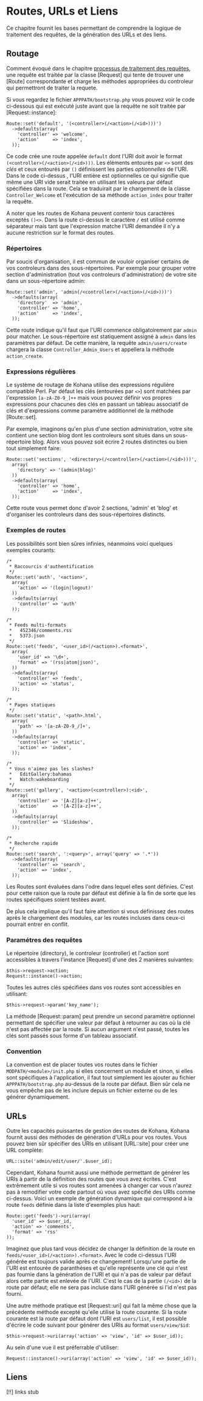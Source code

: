 # Routes, URLs et Liens

Ce chapitre fournit les bases permettant de comprendre la logique de traitement des requêtes, de la génération des URLs et des liens.

## Routage

Comment évoqué dans le chapitre [processus de traitement des requêtes](about.flow), une requête est traitée par la classe [Request] qui tente de trouver une [Route] correspondante et charge les méthodes appropriées du controleur qui permettront de traiter la requete.

Si vous regardez le fichier `APPPATH/bootstrap.php` vous pouvez voir le code ci-dessous qui est exécuté juste avant que la requête ne soit traitée par [Request::instance]:

    Route::set('default', '(<controller>(/<action>(/<id>)))')
      ->defaults(array(
        'controller' => 'welcome',
        'action'     => 'index',
      ));

Ce code crée une route appelée `default` dont l'URI doit avoir le format `(<controller>(/<action>(/<id>)))`. Les éléments entourés par `<>` sont des *clés* et ceux entourés par `()` définissent les parties *optionnelles* de l'URI. Dans le code ci-dessus , l'URI entière est optionnelles ce qui signifie que même une URI vide serait traitée en utilisant les valeurs par défaut spécifiées dans la route. Cela se traduirait par le chargement de la classe `Controller_Welcome` et l'exécution de sa méthode `action_index` pour traiter la requête.

A noter que les routes de Kohana peuvent contenir tous caractères exceptés `()<>`. Dans la route ci-dessus le caractère `/` est utilisé comme séparateur mais tant que l'expression matche l'URI demandée il n'y a aucune restriction sur le format des routes.

### Répertoires

Par soucis d'organisation, il est commun de vouloir organiser certains de vos controleurs dans des sous-répertoires. Par exemple pour grouper votre section d'administration (tout vos controleurs d'administration) de votre site dans un sous-répertoire admin:

    Route::set('admin', 'admin(/<controller>(/<action>(/<id>)))')
      ->defaults(array(
        'directory'  => 'admin',
        'controller' => 'home',
        'action'     => 'index',
      ));

Cette route indique qu'il faut que l'URI commence obligatoirement par `admin` pour matcher. Le sous-répertoire est statiquement assigné à `admin` dans les paramètres par défaut. De cette manière, la requête `admin/users/create` chargera la classe `Controller_Admin_Users` et appellera la méthode `action_create`.

### Expressions régulières

Le système de routage de Kohana utilise des expressions régulière compatible Perl. Par défaut les clés (entourées par `<>`) sont matchées par l'expression `[a-zA-Z0-9_]++` mais vous pouvez définir vos propres expressions pour chacunes des clés en passant un tableau associatif de clés et d'expressions comme paramètre additionnel de la méthode [Route::set]. 

Par exemple, imaginons qu'en plus d'une section administration, votre site contient une section blog dont les controleurs sont situés dans un sous-répertoire blog. Alors vous pouvez soit écrire 2 routes distinctes ou bien tout simplement faire:

    Route::set('sections', '<directory>(/<controller>(/<action>(/<id>)))',
      array(
        'directory' => '(admin|blog)'
      ))
      ->defaults(array(
        'controller' => 'home',
        'action'     => 'index',
      ));
      
Cette route vous permet donc d'avoir 2 sections, 'admin' et 'blog' et d'organiser les controleurs dans des sous-répertoires distincts.

### Exemples de routes

Les possibilités sont bien sûres infinies, néanmoins voici quelques exemples courants:

    /*
     * Raccourcis d'authentification
     */
    Route::set('auth', '<action>',
      array(
        'action' => '(login|logout)'
      ))
      ->defaults(array(
        'controller' => 'auth'
      ));
      
    /*
     * Feeds multi-formats
     *   452346/comments.rss
     *   5373.json
     */
    Route::set('feeds', '<user_id>(/<action>).<format>',
      array(
        'user_id' => '\d+',
        'format' => '(rss|atom|json)',
      ))
      ->defaults(array(
        'controller' => 'feeds',
        'action' => 'status',
      ));
    
    /*
     * Pages statiques
     */
    Route::set('static', '<path>.html',
      array(
        'path' => '[a-zA-Z0-9_/]+',
      ))
      ->defaults(array(
        'controller' => 'static',
        'action' => 'index',
      ));
      
    /*
     * Vous n'aimez pas les slashes?
     *   EditGallery:bahamas
     *   Watch:wakeboarding
     */
    Route::set('gallery', '<action>(<controller>):<id>',
      array(
        'controller' => '[A-Z][a-z]++',
        'action'     => '[A-Z][a-z]++',
      ))
      ->defaults(array(
        'controller' => 'Slideshow',
      ));
      
    /*
     * Recherche rapide
     */
    Route::set('search', ':<query>', array('query' => '.*'))
      ->defaults(array(
        'controller' => 'search',
        'action' => 'index',
      ));

Les Routes sont évaluées dans l'odre dans lequel elles sont définies. C'est pour cette raison que la route par défaut est définie à la fin de sorte que les routes spécifiques soient testées avant.

De plus cela implique qu'il faut faire attention si vous définissez des routes après le chargement des modules, car les routes incluses dans ceux-ci pourrait entrer en conflit.
      
### Paramétres des requêtes

Le répertoire (directory), le controleur (controller) et l'action sont accessibles à travers l'instance [Request] d'une des 2 manières suivantes:

    $this->request->action;
    Request::instance()->action;
    
Toutes les autres clés spécifiées dans vos routes sont accessibles en utilisant:

    $this->request->param('key_name');
    
La méthode [Request::param] peut prendre un second paramètre optionnel permettant de spécifier une valeur par défaut à retourner au cas où la clé n'est pas affectée par la route. Si aucun argument n'est passé, toutes les clés sont passés sous forme d'un tableau associatif.

### Convention

La convention est de placer toutes vos routes dans le fichier `MODPATH/<module>/init.php` si elles concernent un module et sinon, si elles sont spécifiques à l'application, il faut tout simplement les ajouter au fichier `APPPATH/bootstrap.php` au-dessus de la route par défaut. Bien sûr cela ne vous empêche pas de les inclure depuis un fichier externe ou de les générer dynamiquement.
    
## URLs

Outre les capacités puissantes de gestion des routes de Kohana, Kohana fournit aussi des méthodes de génération d'URLs pour vos routes. Vous pouvez bien sûr spécifier des URIs en utilisant [URL::site] pour créer une URL complète:

    URL::site('admin/edit/user/'.$user_id);

Cependant, Kohana fournit aussi une méthode permettant de générer les URIs à partir de la définition des routes que vous avez écrites. C'est extrêmement utile si vos routes sont amenées à changer car vous n'aurez pas à remodifier votre code partout où vous avez spécifié des URIs comme ci-dessus. Voici un exemple de génération dynamique qui correspond à la route `feeds` définie dans la liste d'exemples plus haut:

    Route::get('feeds')->uri(array(
      'user_id' => $user_id,
      'action' => 'comments',
      'format' => 'rss'
    ));

Imaginez que plus tard vous décidez de changer la définition de la route en `feeds/<user_id>(/<action>).<format>`. Avec le code ci-dessus l'URI générée est toujours valide après ce changement! Lorsqu'une partie de l'URI est entourée de paranthèses et qu'elle représente une clé qui n'est pas fournie dans la génération de l'URI et qui n'a pas de valeur par défaut alors cette partie est enlevée de l'URI. C'est le cas de la partie `(/<id>)` de la route par défaut; elle ne sera pas incluse dans l'URI générée si l'id n'est pas fourni.

Une autre méthode pratique est [Request::uri] qui fait la même chose que la précédente méthode excepté qu'elle utilise la route courante. Si la route courante est la route par défaut dont l'URI est `users/list`, il est possible d'écrire le code suivant pour générer des URIs au format `users/view/$id`:

    $this->request->uri(array('action' => 'view', 'id' => $user_id));
    
Au sein d'une vue il est préferrable d'utiliser:

    Request::instance()->uri(array('action' => 'view', 'id' => $user_id));

## Liens

[!!] links stub
